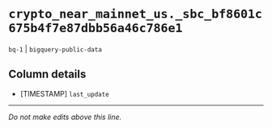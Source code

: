 # `crypto_near_mainnet_us._sbc_bf8601c675b4f7e87dbb56a46c786e1`
`bq-1` | `bigquery-public-data`

## Column details
* [TIMESTAMP] `last_update`

-------------------------------------------------------------------------------
*Do not make edits above this line.*
